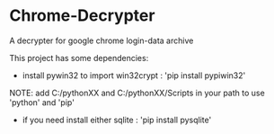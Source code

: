# Chrome-Decrypter
A decrypter for google chrome login-data archive

This project has some dependencies:
  - install pywin32 to import win32crypt : 'pip install pypiwin32'

NOTE: add C:/pythonXX and C:/pythonXX/Scripts in your path to use 'python' and 'pip'

  - if you need install either sqlite : 'pip install pysqlite'